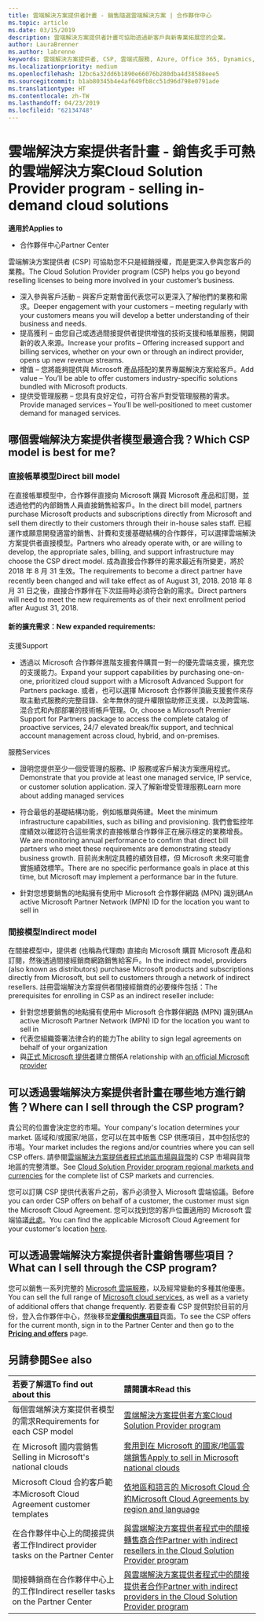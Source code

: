 ```yaml
---
title: 雲端解決方案提供者計畫 - 銷售隨選雲端解決方案 | 合作夥伴中心
ms.topic: article
ms.date: 03/15/2019
description: 雲端解決方案提供者計畫可協助透過新客戶與新專業拓展您的企業。
author: LauraBrenner
ms.author: labrenne
keywords: 雲端解決方案提供者, CSP, 雲端式服務, Azure, Office 365, Dynamics, 雲端解決方案提供者合作夥伴, 過雲端解決方案提供者銷售, 直接合作夥伴, 間接雲端解決方案提供者合作夥伴, 間接雲端解決方案提供者經銷商, 直接雲端解決方案提供者, 間接雲端解決方案提供者, 直接模型, 間接模型, 間接經銷商, 間接提供者, 提供者, 散發者, 雲端解決方案提供者計畫
ms.localizationpriority: medium
ms.openlocfilehash: 12bc6a32dd6b1890e66076b280dba4d38588eee5
ms.sourcegitcommit: b1ab80345b4e4af649fb8cc51d96d798e0791ade
ms.translationtype: HT
ms.contentlocale: zh-TW
ms.lasthandoff: 04/23/2019
ms.locfileid: "62134748"
---
```

# <a name="cloud-solution-provider-program---selling-in-demand-cloud-solutions"></a><span data-ttu-id="c90ab-104">雲端解決方案提供者計畫 - 銷售炙手可熱的雲端解決方案</span><span class="sxs-lookup"><span data-stu-id="c90ab-104">Cloud Solution Provider program - selling in-demand cloud solutions</span></span> 

<span data-ttu-id="c90ab-105">**適用於**</span><span class="sxs-lookup"><span data-stu-id="c90ab-105">**Applies to**</span></span>

-  <span data-ttu-id="c90ab-106">合作夥伴中心</span><span class="sxs-lookup"><span data-stu-id="c90ab-106">Partner Center</span></span>

<span data-ttu-id="c90ab-107">雲端解決方案提供者 (CSP) 可協助您不只是經銷授權，而是更深入參與您客戶的業務。</span><span class="sxs-lookup"><span data-stu-id="c90ab-107">The Cloud Solution Provider program (CSP) helps you go beyond reselling licenses to being more involved in your customer’s business.</span></span>
 
- <span data-ttu-id="c90ab-108">深入參與客戶活動 – 與客戶定期會面代表您可以更深入了解他們的業務和需求。</span><span class="sxs-lookup"><span data-stu-id="c90ab-108">Deeper engagement with your customers – meeting regularly with your customers means you will develop a better understanding of their business and needs.</span></span>
- <span data-ttu-id="c90ab-109">提高獲利 – 由您自己或透過間接提供者提供增強的技術支援和帳單服務，開闢新的收入來源。</span><span class="sxs-lookup"><span data-stu-id="c90ab-109">Increase your profits – Offering increased support and billing services, whether on your own or through an indirect provider, opens up new revenue streams.</span></span>  
- <span data-ttu-id="c90ab-110">增值 – 您將能夠提供與 Microsoft 產品搭配的業界專屬解決方案給客戶。</span><span class="sxs-lookup"><span data-stu-id="c90ab-110">Add value – You’ll be able to offer customers industry-specific solutions bundled with Microsoft products.</span></span>
- <span data-ttu-id="c90ab-111">提供受管理服務 – 您具有良好定位，可符合客戶對受管理服務的需求。</span><span class="sxs-lookup"><span data-stu-id="c90ab-111">Provide managed services – You’ll be well-positioned to meet customer demand for managed services.</span></span> 

## <a name="which-csp-model-is-best-for-me"></a><span data-ttu-id="c90ab-112">哪個雲端解決方案提供者模型最適合我？</span><span class="sxs-lookup"><span data-stu-id="c90ab-112">Which CSP model is best for me?</span></span>

### <a name="direct-bill-model"></a><span data-ttu-id="c90ab-113">直接帳單模型</span><span class="sxs-lookup"><span data-stu-id="c90ab-113">Direct bill model</span></span>

 <span data-ttu-id="c90ab-114">在直接帳單模型中，合作夥伴直接向 Microsoft 購買 Microsoft 產品和訂閱，並透過他們的內部銷售人員直接銷售給客戶。</span><span class="sxs-lookup"><span data-stu-id="c90ab-114">In the direct bill model, partners purchase Microsoft products and subscriptions directly from Microsoft and sell them directly to their customers through their in-house sales staff.</span></span> <span data-ttu-id="c90ab-115">已經運作或願意開發適當的銷售、計費和支援基礎結構的合作夥伴，可以選擇雲端解決方案提供者直接模型。</span><span class="sxs-lookup"><span data-stu-id="c90ab-115">Partners who already operate with, or are willing to develop, the appropriate sales, billing, and support infrastructure may choose the CSP direct model.</span></span> <span data-ttu-id="c90ab-116">成為直接合作夥伴的需求最近有所變更，將於 2018 年 8 月 31 生效。</span><span class="sxs-lookup"><span data-stu-id="c90ab-116">The requirements to become a direct partner have recently been changed and will take effect as of August 31, 2018.</span></span> <span data-ttu-id="c90ab-117">2018 年 8 月 31 日之後，直接合作夥伴在下次註冊時必須符合新的需求。</span><span class="sxs-lookup"><span data-stu-id="c90ab-117">Direct partners will need to meet the new requirements as of their next enrollment period after August 31, 2018.</span></span>


#### <a name="new-expanded-requirements"></a><span data-ttu-id="c90ab-118">新的擴充需求：</span><span class="sxs-lookup"><span data-stu-id="c90ab-118">New expanded requirements:</span></span>

<span data-ttu-id="c90ab-119">支援</span><span class="sxs-lookup"><span data-stu-id="c90ab-119">Support</span></span>
- <span data-ttu-id="c90ab-120">透過以 Microsoft 合作夥伴進階支援套件購買一對一的優先雲端支援，擴充您的支援能力。</span><span class="sxs-lookup"><span data-stu-id="c90ab-120">Expand your support capabilities by purchasing one-on-one, prioritized cloud support with a Microsoft Advanced Support for Partners package.</span></span> <span data-ttu-id="c90ab-121">或者，也可以選擇 Microsoft 合作夥伴頂級支援套件來存取主動式服務的完整目錄、全年無休的提升權限協助修正支援，以及跨雲端、混合式和內部部署的技術帳戶管理。</span><span class="sxs-lookup"><span data-stu-id="c90ab-121">Or, choose a Microsoft Premier Support for Partners package to access the complete catalog of proactive services, 24/7 elevated break/fix support, and technical account management across cloud, hybrid, and on-premises.</span></span> 

<span data-ttu-id="c90ab-122">服務</span><span class="sxs-lookup"><span data-stu-id="c90ab-122">Services</span></span>

- <span data-ttu-id="c90ab-123">證明您提供至少一個受管理的服務、IP 服務或客戶解決方案應用程式。</span><span class="sxs-lookup"><span data-stu-id="c90ab-123">Demonstrate that you provide at least one managed service, IP service, or customer solution application.</span></span> <span data-ttu-id="c90ab-124">深入了解新增受管理服務</span><span class="sxs-lookup"><span data-stu-id="c90ab-124">Learn more about adding managed services</span></span>

- <span data-ttu-id="c90ab-125">符合最低的基礎結構功能，例如帳單與佈建。</span><span class="sxs-lookup"><span data-stu-id="c90ab-125">Meet the minimum infrastructure capabilities, such as billing and provisioning.</span></span>
<span data-ttu-id="c90ab-126">我們會監控年度績效以確認符合這些需求的直接帳單合作夥伴正在展示穩定的業務增長。</span><span class="sxs-lookup"><span data-stu-id="c90ab-126">We are monitoring annual performance to confirm that direct bill partners who meet these requirements are demonstrating steady business growth.</span></span> <span data-ttu-id="c90ab-127">目前尚未制定具體的績效目標，但 Microsoft 未來可能會實施績效標竿。</span><span class="sxs-lookup"><span data-stu-id="c90ab-127">There are no specific performance goals in place at this time, but Microsoft may implement a performance bar in the future.</span></span> 

- <span data-ttu-id="c90ab-128">針對您想要銷售的地點擁有使用中 Microsoft 合作夥伴網路 (MPN) 識別碼</span><span class="sxs-lookup"><span data-stu-id="c90ab-128">An active Microsoft Partner Network (MPN) ID for the location you want to sell in</span></span>


### <a name="indirect-model"></a><span data-ttu-id="c90ab-129">間接模型</span><span class="sxs-lookup"><span data-stu-id="c90ab-129">Indirect model</span></span>

<span data-ttu-id="c90ab-130">在間接模型中，提供者 (也稱為代理商) 直接向 Microsoft 購買 Microsoft 產品和訂閱，然後透過間接經銷商網路銷售給客戶。</span><span class="sxs-lookup"><span data-stu-id="c90ab-130">In the indirect model, providers (also known as distributors) purchase Microsoft products and subscriptions directly from Microsoft, but sell to customers through a network of indirect resellers.</span></span> <span data-ttu-id="c90ab-131">註冊雲端解決方案提供者間接經銷商的必要條件包括：</span><span class="sxs-lookup"><span data-stu-id="c90ab-131">The prerequisites for enrolling in CSP as an indirect reseller include:</span></span>

- <span data-ttu-id="c90ab-132">針對您想要銷售的地點擁有使用中 Microsoft 合作夥伴網路 (MPN) 識別碼</span><span class="sxs-lookup"><span data-stu-id="c90ab-132">An active Microsoft Partner Network (MPN) ID for the location you want to sell in</span></span>
- <span data-ttu-id="c90ab-133"> 代表您組織簽署法律合約的能力</span><span class="sxs-lookup"><span data-stu-id="c90ab-133">The ability to sign legal agreements on behalf of your organization</span></span>
- <span data-ttu-id="c90ab-134">與[正式 Microsoft 提供者](https://partnercenter.microsoft.com/partner/find-a-provider)建立關係</span><span class="sxs-lookup"><span data-stu-id="c90ab-134">A relationship with [an official Microsoft provider](https://partnercenter.microsoft.com/partner/find-a-provider)</span></span>


## <a name="where-can-i-sell-through-the-csp-program"></a><span data-ttu-id="c90ab-135">可以透過雲端解決方案提供者計畫在哪些地方進行銷售？</span><span class="sxs-lookup"><span data-stu-id="c90ab-135">Where can I sell through the CSP program?</span></span>

<span data-ttu-id="c90ab-136">貴公司的位置會決定您的市場。</span><span class="sxs-lookup"><span data-stu-id="c90ab-136">Your company's location determines your market.</span></span> <span data-ttu-id="c90ab-137">區域和/或國家/地區，您可以在其中販售 CSP 供應項目，其中包括您的市場。</span><span class="sxs-lookup"><span data-stu-id="c90ab-137">Your market includes the regions and/or countries where you can sell CSP offers.</span></span> <span data-ttu-id="c90ab-138">請參閱[雲端解決方案提供者程式地區市場與貨幣](regional-authorization-overview.md)的 CSP 市場與貨幣地區的完整清單。</span><span class="sxs-lookup"><span data-stu-id="c90ab-138">See [Cloud Solution Provider program regional markets and currencies](regional-authorization-overview.md) for the complete list of CSP markets and currencies.</span></span>

<span data-ttu-id="c90ab-139">您可以訂購 CSP 提供代表客戶之前，客戶必須登入 Microsoft 雲端協議。</span><span class="sxs-lookup"><span data-stu-id="c90ab-139">Before you can order CSP offers on behalf of a customer, the customer must sign the Microsoft Cloud Agreement.</span></span> <span data-ttu-id="c90ab-140">您可以找到您的客戶位置適用的 Microsoft 雲端協議[此處](agreements.md)。</span><span class="sxs-lookup"><span data-stu-id="c90ab-140">You can find the applicable Microsoft Cloud Agreement for your customer's location [here](agreements.md).</span></span>  

## <a name="what-can-i-sell-through-the-csp-program"></a><span data-ttu-id="c90ab-141">可以透過雲端解決方案提供者計畫銷售哪些項目？</span><span class="sxs-lookup"><span data-stu-id="c90ab-141">What can I sell through the CSP program?</span></span>

<span data-ttu-id="c90ab-142">您可以銷售一系列完整的 [Microsoft 雲端服務](https://partner.microsoft.com/cloud-solution-provider/products-and-services)，以及經常變動的多種其他優惠。</span><span class="sxs-lookup"><span data-stu-id="c90ab-142">You can sell the full range of [Microsoft cloud services](https://partner.microsoft.com/cloud-solution-provider/products-and-services), as well as a variety of additional offers that change frequently.</span></span> <span data-ttu-id="c90ab-143">若要查看 CSP 提供對於目前的月份，登入合作夥伴中心，然後移至[**定價和供應項目**](https://partnercenter.microsoft.com/pcv/sales)頁面。</span><span class="sxs-lookup"><span data-stu-id="c90ab-143">To see the CSP offers for the current month, sign in to the Partner Center and then go to the [**Pricing and offers**](https://partnercenter.microsoft.com/pcv/sales) page.</span></span>

## <a name="see-also"></a><span data-ttu-id="c90ab-144">另請參閱</span><span class="sxs-lookup"><span data-stu-id="c90ab-144">See also</span></span> 


|<span data-ttu-id="c90ab-145">**若要了解這**</span><span class="sxs-lookup"><span data-stu-id="c90ab-145">**To find out about this**</span></span>   |<span data-ttu-id="c90ab-146">**請閱讀本**</span><span class="sxs-lookup"><span data-stu-id="c90ab-146">**Read this**</span></span>   |
|:---------------------------|:--------------------|
|<span data-ttu-id="c90ab-147">每個雲端解決方案提供者模型的需求</span><span class="sxs-lookup"><span data-stu-id="c90ab-147">Requirements for each CSP model</span></span>   | [<span data-ttu-id="c90ab-148">雲端解決方案提供者方案</span><span class="sxs-lookup"><span data-stu-id="c90ab-148">Cloud Solution Provider program</span></span>](https://partnercenter.microsoft.com/partner/cloud-solution-provider)|
|<span data-ttu-id="c90ab-149">在 Microsoft 國内雲銷售</span><span class="sxs-lookup"><span data-stu-id="c90ab-149">Selling in Microsoft's national clouds</span></span>   | [<span data-ttu-id="c90ab-150">套用到在 Microsoft 的國家/地區雲端銷售</span><span class="sxs-lookup"><span data-stu-id="c90ab-150">Apply to sell in Microsoft national clouds</span></span>](csp-national-clouds-overview.md)|
|<span data-ttu-id="c90ab-151">Microsoft Cloud 合約客戶範本</span><span class="sxs-lookup"><span data-stu-id="c90ab-151">Microsoft Cloud Agreement customer templates</span></span>   |[<span data-ttu-id="c90ab-152">依地區和語言的 Microsoft Cloud 合約</span><span class="sxs-lookup"><span data-stu-id="c90ab-152">Microsoft Cloud Agreements by region and language</span></span>](agreements.md)|
|<span data-ttu-id="c90ab-153">在合作夥伴中心上的間接提供者工作</span><span class="sxs-lookup"><span data-stu-id="c90ab-153">Indirect provider tasks on the Partner Center</span></span>  |[<span data-ttu-id="c90ab-154">與雲端解決方案提供者程式中的間接轉售商合作</span><span class="sxs-lookup"><span data-stu-id="c90ab-154">Partner with indirect resellers in the Cloud Solution Provider program</span></span>](indirect-provider-tasks-in-partner-center.md)|
|<span data-ttu-id="c90ab-155">間接轉銷商在合作夥伴中心上的工作</span><span class="sxs-lookup"><span data-stu-id="c90ab-155">Indirect reseller tasks on the Partner Center</span></span>   |[<span data-ttu-id="c90ab-156">與雲端解決方案提供者程式中的間接提供者合作</span><span class="sxs-lookup"><span data-stu-id="c90ab-156">Partner with indirect providers in the Cloud Solution Provider program</span></span>](indirect-reseller-tasks-in-partner-center.md)|
